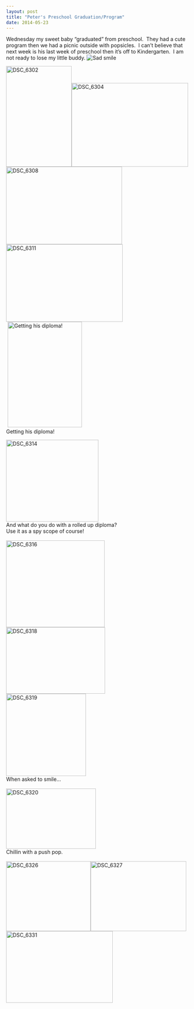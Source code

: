 ```yaml
---
layout: post
title: "Peter's Preschool Graduation/Program"
date: 2014-05-23
---
```


<p>Wednesday my sweet baby “graduated” from preschool.&#160; They had a cute program then we had a picnic outside with popsicles.&#160; I can’t believe that next week is his last week of preschool then it’s off to Kindergarten.&#160; I am not ready to lose my little buddy. <img class="wlEmoticon wlEmoticon-sadsmile" style="border-top-style: none; border-bottom-style: none; border-right-style: none; border-left-style: none" alt="Sad smile" src="/thepaladinos/assets/images/wlEmoticon-sadsmile.png" /></p>  <p><a href="/thepaladinos/assets/images/DSC_6302.jpg"><img title="DSC_6302" style="border-top: 0px; border-right: 0px; background-image: none; border-bottom: 0px; padding-top: 0px; padding-left: 0px; border-left: 0px; display: inline; padding-right: 0px" border="0" alt="DSC_6302" src="/thepaladinos/assets/images/DSC_6302_thumb.jpg" width="178" height="274" /></a><a href="/thepaladinos/assets/images/DSC_6304.jpg"><img title="DSC_6304" style="border-top: 0px; border-right: 0px; background-image: none; border-bottom: 0px; padding-top: 0px; padding-left: 0px; border-left: 0px; display: inline; padding-right: 0px" border="0" alt="DSC_6304" src="/thepaladinos/assets/images/DSC_6304_thumb.jpg" width="317" height="228" /></a>    <br /><a href="/thepaladinos/assets/images/DSC_6308.jpg"><img title="DSC_6308" style="border-top: 0px; border-right: 0px; background-image: none; border-bottom: 0px; padding-top: 0px; padding-left: 0px; border-left: 0px; display: inline; padding-right: 0px" border="0" alt="DSC_6308" src="/thepaladinos/assets/images/DSC_6308_thumb.jpg" width="315" height="211" /></a>    <br /><a href="/thepaladinos/assets/images/DSC_6311.jpg"><img title="DSC_6311" style="border-top: 0px; border-right: 0px; background-image: none; border-bottom: 0px; padding-top: 0px; padding-left: 0px; border-left: 0px; display: inline; padding-right: 0px" border="0" alt="DSC_6311" src="/thepaladinos/assets/images/DSC_6311_thumb.jpg" width="317" height="211" /></a>    <br />&#160;<a href="/thepaladinos/assets/images/DSC_6312.jpg"><img title="Getting his diploma!" style="border-top: 0px; border-right: 0px; background-image: none; border-bottom: 0px; padding-top: 0px; padding-left: 0px; border-left: 0px; display: inline; padding-right: 0px" border="0" alt="Getting his diploma!" src="/thepaladinos/assets/images/DSC_6312_thumb.jpg" width="202" height="287" /></a>&#160; <br />Getting his diploma!</p>  <p align="justify"><a href="/thepaladinos/assets/images/DSC_6314.jpg"><img title="DSC_6314" style="border-top: 0px; border-right: 0px; background-image: none; border-bottom: 0px; padding-top: 0px; padding-left: 0px; border-left: 0px; display: inline; padding-right: 0px" border="0" alt="DSC_6314" src="/thepaladinos/assets/images/DSC_6314_thumb.jpg" width="251" height="223" /></a>    <br />And what do you do with a rolled up diploma?&#160; <br />Use it as a spy scope of course!    <br />    <br /><a href="/thepaladinos/assets/images/DSC_6316.jpg"><img title="DSC_6316" style="border-top: 0px; border-right: 0px; background-image: none; border-bottom: 0px; padding-top: 0px; padding-left: 0px; border-left: 0px; display: inline; padding-right: 0px" border="0" alt="DSC_6316" src="/thepaladinos/assets/images/DSC_6316_thumb.jpg" width="268" height="236" /></a><a href="/thepaladinos/assets/images/DSC_6318.jpg"><img title="DSC_6318" style="border-top: 0px; border-right: 0px; background-image: none; border-bottom: 0px; padding-top: 0px; padding-left: 0px; border-left: 0px; display: inline; padding-right: 0px" border="0" alt="DSC_6318" src="/thepaladinos/assets/images/DSC_6318_thumb.jpg" width="269" height="181" /></a>    <br /><a href="/thepaladinos/assets/images/DSC_6319.jpg"><img title="DSC_6319" style="border-top: 0px; border-right: 0px; background-image: none; border-bottom: 0px; padding-top: 0px; padding-left: 0px; border-left: 0px; display: inline; padding-right: 0px" border="0" alt="DSC_6319" src="/thepaladinos/assets/images/DSC_6319_thumb.jpg" width="217" height="224" /></a>    <br />When asked to smile…    <br />    <br /><a href="/thepaladinos/assets/images/DSC_6320.jpg"><img title="DSC_6320" style="border-top: 0px; border-right: 0px; background-image: none; border-bottom: 0px; padding-top: 0px; padding-left: 0px; border-left: 0px; display: inline; padding-right: 0px" border="0" alt="DSC_6320" src="/thepaladinos/assets/images/DSC_6320_thumb.jpg" width="244" height="164" /></a>    <br />Chillin with a push pop.    <br />    <br /><a href="/thepaladinos/assets/images/DSC_6326.jpg"><img title="DSC_6326" style="border-top: 0px; border-right: 0px; background-image: none; border-bottom: 0px; padding-top: 0px; padding-left: 0px; border-left: 0px; display: inline; padding-right: 0px" border="0" alt="DSC_6326" src="/thepaladinos/assets/images/DSC_6326_thumb.jpg" width="230" height="190" /></a><a href="/thepaladinos/assets/images/DSC_6327.jpg"><img title="DSC_6327" style="border-top: 0px; border-right: 0px; background-image: none; border-bottom: 0px; padding-top: 0px; padding-left: 0px; border-left: 0px; display: inline; padding-right: 0px" border="0" alt="DSC_6327" src="/thepaladinos/assets/images/DSC_6327_thumb.jpg" width="260" height="190" /></a>    <br /><a href="/thepaladinos/assets/images/DSC_6331.jpg"><img title="DSC_6331" style="border-top: 0px; border-right: 0px; background-image: none; border-bottom: 0px; padding-top: 0px; padding-left: 0px; border-left: 0px; display: inline; padding-right: 0px" border="0" alt="DSC_6331" src="/thepaladinos/assets/images/DSC_6331_thumb.jpg" width="290" height="195" /></a></p>
